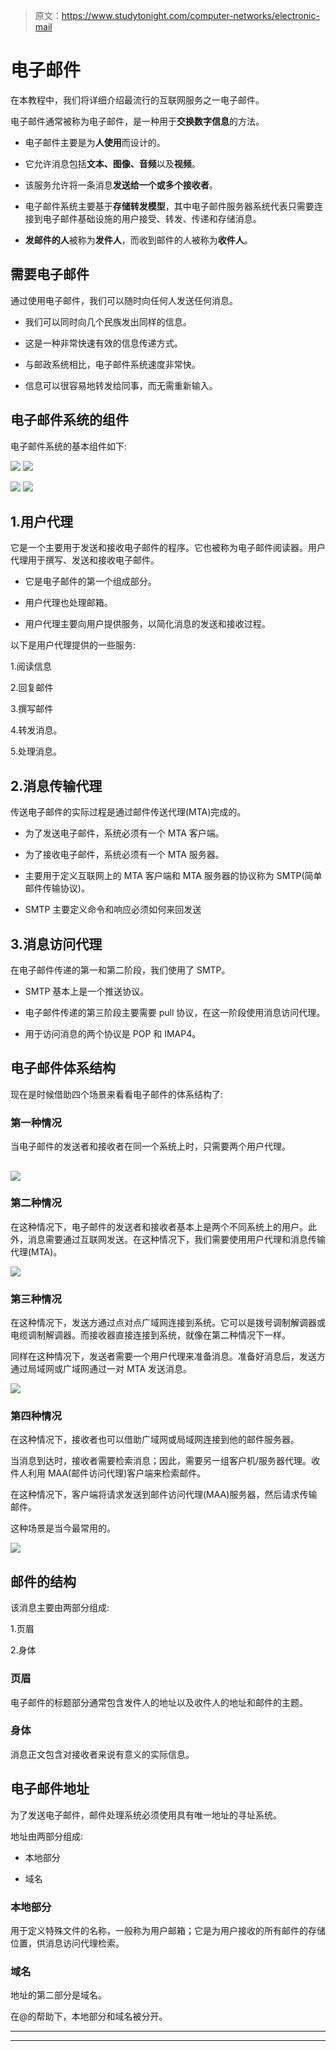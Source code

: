 > 原文：<https://www.studytonight.com/computer-networks/electronic-mail>

# 电子邮件

在本教程中，我们将详细介绍最流行的互联网服务之一电子邮件。

电子邮件通常被称为电子邮件，是一种用于**交换数字信息**的方法。

*   电子邮件主要是为**人使用**而设计的。

*   它允许消息包括**文本、图像、音频**以及**视频**。

*   该服务允许将一条消息**发送给一个或多个接收者**。

*   电子邮件系统主要基于**存储转发模型**，其中电子邮件服务器系统代表只需要连接到电子邮件基础设施的用户接受、转发、传递和存储消息。

*   **发邮件的人**被称为**发件人**，而收到邮件的人被称为**收件人**。

## 需要电子邮件

通过使用电子邮件，我们可以随时向任何人发送任何消息。

*   我们可以同时向几个民族发出同样的信息。

*   这是一种非常快速有效的信息传递方式。

*   与邮政系统相比，电子邮件系统速度非常快。

*   信息可以很容易地转发给同事，而无需重新输入。

## 电子邮件系统的组件

电子邮件系统的基本组件如下:

![](img/fdadc8b653168cfc406d09ac68974c20.png) ![](img/793be6e1da5daf329a16d3d1a2f5348c.png)

![](img/fdadc8b653168cfc406d09ac68974c20.png) ![](img/fdadc8b653168cfc406d09ac68974c20.png)

## 1.用户代理

它是一个主要用于发送和接收电子邮件的程序。它也被称为电子邮件阅读器。用户代理用于撰写、发送和接收电子邮件。

*   它是电子邮件的第一个组成部分。

*   用户代理也处理邮箱。

*   用户代理主要向用户提供服务，以简化消息的发送和接收过程。

以下是用户代理提供的一些服务:

1.阅读信息

2.回复邮件

3.撰写邮件

4.转发消息。

5.处理消息。

## 2.消息传输代理

传送电子邮件的实际过程是通过邮件传送代理(MTA)完成的。

*   为了发送电子邮件，系统必须有一个 MTA 客户端。

*   为了接收电子邮件，系统必须有一个 MTA 服务器。

*   主要用于定义互联网上的 MTA 客户端和 MTA 服务器的协议称为 SMTP(简单邮件传输协议)。

*   SMTP 主要定义命令和响应必须如何来回发送

## 3.消息访问代理

在电子邮件传递的第一和第二阶段，我们使用了 SMTP。

*   SMTP 基本上是一个推送协议。

*   电子邮件传递的第三阶段主要需要 pull 协议，在这一阶段使用消息访问代理。

*   用于访问消息的两个协议是 POP 和 IMAP4。

## 电子邮件体系结构

现在是时候借助四个场景来看看电子邮件的体系结构了:

### 第一种情况

当电子邮件的发送者和接收者在同一个系统上时，只需要两个用户代理。

## ![](img/33b2795bcf5c84b8f2f1436c51ae298a.png)

### 第二种情况

在这种情况下，电子邮件的发送者和接收者基本上是两个不同系统上的用户。此外，消息需要通过互联网发送。在这种情况下，我们需要使用用户代理和消息传输代理(MTA)。

![](img/21ad1cd10a4a3ae8bffdefc276259875.png)

### 第三种情况

在这种情况下，发送方通过点对点广域网连接到系统。它可以是拨号调制解调器或电缆调制解调器。而接收器直接连接到系统，就像在第二种情况下一样。

同样在这种情况下，发送者需要一个用户代理来准备消息。准备好消息后，发送方通过局域网或广域网通过一对 MTA 发送消息。

![](img/e978ee882e6f282a7ee4676033d55ce1.png)

### 第四种情况

在这种情况下，接收者也可以借助广域网或局域网连接到他的邮件服务器。

当消息到达时，接收者需要检索消息；因此，需要另一组客户机/服务器代理。收件人利用 MAA(邮件访问代理)客户端来检索邮件。

在这种情况下，客户端将请求发送到邮件访问代理(MAA)服务器，然后请求传输邮件。

这种场景是当今最常用的。

![](img/67c6375c25d73c83b16ec712e0b5e5d8.png)

## 邮件的结构

该消息主要由两部分组成:

1.页眉

2.身体

### 页眉

电子邮件的标题部分通常包含发件人的地址以及收件人的地址和邮件的主题。

### 身体

消息正文包含对接收者来说有意义的实际信息。

## 电子邮件地址

为了发送电子邮件，邮件处理系统必须使用具有唯一地址的寻址系统。

地址由两部分组成:

*   本地部分

*   域名

### 本地部分

用于定义特殊文件的名称，一般称为用户邮箱；它是为用户接收的所有邮件的存储位置，供消息访问代理检索。

### 域名

地址的第二部分是域名。

在@的帮助下，本地部分和域名被分开。



* * *

* * *